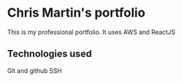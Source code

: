 # Chris Martin's portfolio

This is my professional portfolio. It uses AWS and ReactJS

## Technologies used

Git and github
SSH
